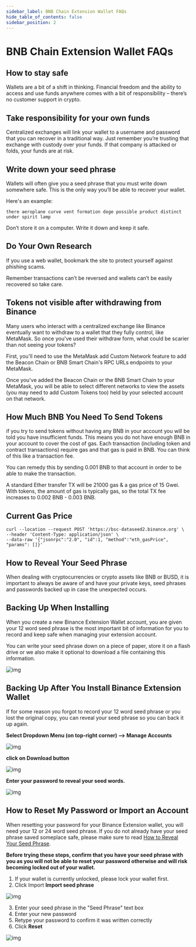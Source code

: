 ```yaml
---
sidebar_label: BNB Chain Extension Wallet FAQs
hide_table_of_contents: false
sidebar_position: 2
---
```


# BNB Chain Extension Wallet FAQs

## How to stay safe

Wallets are a bit of a shift in thinking. Financial freedom and the ability to access and use funds anywhere comes with a bit of responsibility – there’s no customer support in crypto.


## Take responsibility for your own funds

Centralized exchanges will link your wallet to a username and password that you can recover in a traditional way. Just remember you’re trusting that exchange with custody over your funds. If that company is attacked or folds, your funds are at risk.


## Write down your seed phrase

Wallets will often give you a seed phrase that you must write down somewhere safe. This is the only way you’ll be able to recover your wallet.

Here's an example:
```
there aeroplane curve vent formation doge possible product distinct under spirit lamp
```
Don’t store it on a computer. Write it down and keep it safe.


## Do Your Own Research

If you use a web wallet, bookmark the site to protect yourself against phishing scams.

Remember transactions can’t be reversed and wallets can’t be easily recovered so take care.

## Tokens not visible after withdrawing from Binance


Many users who interact with a centralized exchange like Binance eventually want to withdraw to a wallet that they fully control, like MetaMask. So once you've used their withdraw form, what could be scarier than not seeing your tokens?

First, you'll need to use the MetaMask add Custom Network feature to add the Beacon Chain or BNB Smart Chain's RPC URLs endpoints to your MetaMask.

Once you've added the Beacon Chain or the BNB Smart Chain to your MetaMask, you will be able to select different networks to view the assets (you may need to add Custom Tokens too) held by your selected account on that network.


## How Much BNB You Need To Send Tokens

if you try to send tokens without having any BNB in your account you will be told you have insufficient funds. This means you do not have enough BNB in your account to cover the cost of gas. Each transaction (including token and contract transactions) require gas and that gas is paid in BNB. You can think of this like a transaction fee.

You can remedy this by sending 0.001 BNB to that account in order to be able to make the transaction.

A standard Ether transfer TX will be 21000 gas & a gas price of 15 Gwei.
With tokens, the amount of gas is typically  gas, so the total TX fee increases to 0.002 BNB - 0.003 BNB.


## Current Gas Price

```
curl --location --request POST 'https://bsc-dataseed2.binance.org' \
--header 'Content-Type: application/json' \
--data-raw '{"jsonrpc":"2.0", "id":1, "method":"eth_gasPrice", "params": []}'
```

## How to Reveal Your Seed Phrase
When dealing with cryptocurrencies or crypto assets like BNB or BUSD, it is important to always be aware of and have your private keys, seed phrases and passwords backed up in case the unexpected occurs.


## Backing Up When Installing
When you create a new Binance Extension Wallet account, you are given your 12 word seed phrase is the most important bit of information for you to record and keep safe when managing your extension account.

You can write your seed phrase down on a piece of paper, store it on a flash drive or we also make it optional to download a file containing this information.

![img](https://lh3.googleusercontent.com/n2FtIpBGm0rfQC1WHDUbL44LhT6VVizzV4uBhzOkFCblCIXFdOISvy-OzCF5rEeU6q0suuW8Z6noqgYWW5_u8AU7mjat3ayEzU031SLjULoFSh0pdQOO_spRwGfqBEbSl8TIVOfa)


## Backing Up After You Install Binance Extension Wallet
If for some reason you forgot to record your 12 word seed phrase or you lost the original copy, you can reveal your seed phrase so you can back it up again.

**Select Dropdown Menu (on top-right corner) --> Manage Accounts**

![img](https://lh4.googleusercontent.com/ZXAj9X9TFTunfCJfZjHoJQm9eQZxog61rmZ0zWL4AbQlwhQRe0qj74bHvhnarwHobVbRgaBIKyyDPxQZx4acgAeFPaWN6tloNIiIuRMmDUw2mniafpqfc5RS59Nic-_KXVL64sC6)

**click on Download button**

![img](https://lh5.googleusercontent.com/2t3UwpFojwMSh4_stRc9wdaOdbm2UqmtYxVL2SdLVfiCSoqF2gcOhHl3Qys6pZXJFG_7CsK2IkFOEdgpuSTiHR1_OOEi0pF_uy3nvsLhibC0vxQjGXLI0aV5gcdts3pML4xmNc4y)

**Enter your password to reveal your seed words.**

![img](https://lh5.googleusercontent.com/9WatFdbEVc8A92-6g5zfaHQRZgqrce1EPEQMdpWnHYyEwab9iZqcwz02cal5om_97oni1fSdh-dTJHHqsVqD74K3umO2SlGl3F9f9vQDSeUF4r0fnLOQbMiHdNSwhgbN33Nmg_U2)

## How to Reset My Password or Import an Account

When resetting your password for your Binance Extension wallet, you will need your 12 or 24 word seed phrase. If you do not already have your seed phrase saved someplace safe, please make sure to read [How to Reveal Your Seed Phrase](#how-to-reveal-your-seed-phrase).

**Before trying these steps, confirm that you have your seed phrase with you as you will not be able to reset your password otherwise and will risk becoming locked out of your wallet.**

1. If your wallet is currently unlocked, please lock your wallet first.
2. Click Import **Import seed phrase**

![img](https://camo.githubusercontent.com/9fe8761262f1dd77f01a336ae2356e74c15e3552d78be82d761461ade1107f4b/68747470733a2f2f6c68352e676f6f676c6575736572636f6e74656e742e636f6d2f6350443644303336504f69315f794a5f394a4334656d305a6b37476758645a72373236754d706348626d6649476e666179767865465042455932695076733858325a6d5365345f54574f495f3958644e4a786f65496d3641467a6235395643315735344950357945794d4a4e65764d534a62457955377846423149734b51754352443262334f3576)

3. Enter your seed phrase in the "Seed  Phrase" text box
4. Enter your new password
5. Retype your password to confirm it was written correctly
6. Click **Reset** 

![img](https://lh6.googleusercontent.com/ZeM4cYV3rirCo91zw3OVMYRqqpwqIsrWhPnv-t3sL7YhpD0M_DNQ4QQH-Rw8WmapLrX2OzwETLKcEwKA-Rakjuhlnoy7S707Yt8Y0nUC5OKjg04ADgM2bLSb-1f3GZvUxdkj-BuI)
